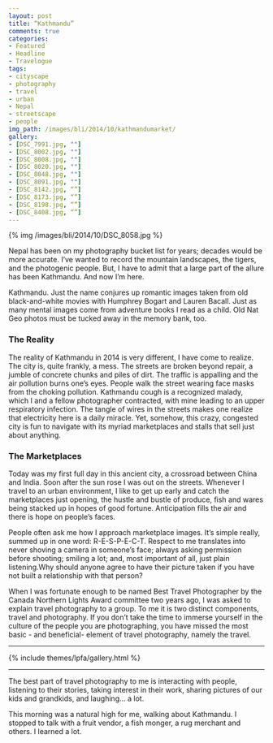 ```yaml
---
layout: post
title: “Kathmandu”
comments: true
categories:
- Featured
- Headline
- Travelogue
tags:
- cityscape
- photography
- travel
- urban
- Nepal
- streetscape
- people
img_path: /images/bli/2014/10/kathmandumarket/
gallery:
- [DSC_7991.jpg, ""]
- [DSC_8002.jpg, ""]
- [DSC_8008.jpg, ""]
- [DSC_8020.jpg, ""]
- [DSC_8048.jpg, ""]
- [DSC_8091.jpg, ""]
- [DSC_8142.jpg, “”]
- [DSC_8173.jpg, “”]
- [DSC_8198.jpg, “”]
- [DSC_8408.jpg, “”]
---
```


{% img /images/bli/2014/10/DSC_8058.jpg %}

Nepal has been on my photography bucket list for years; decades would be more accurate. I’ve wanted to record the mountain landscapes, the tigers, and the photogenic people. But, I have to admit that a large part of the allure has been Kathmandu. And now I’m here. 

<!--more-->

Kathmandu. Just the name conjures up romantic images taken from old black-and-white movies with Humphrey Bogart and Lauren Bacall. Just as many mental images come from adventure books I read as a child. Old Nat Geo photos must be tucked away in the memory bank, too. 

### The Reality

The reality of Kathmandu in 2014 is very different, I have come to realize. The city is, quite frankly, a mess. The streets are broken beyond repair, a jumble of concrete chunks and piles of dirt. The traffic is appalling and the air pollution burns one’s eyes. People walk the street wearing face masks from the choking pollution. Kathmandu cough is a recognized malady, which I and a fellow photographer contracted, with mine leading to an upper respiratory infection. The tangle of wires in the streets makes one realize that electricity here is a daily miracle. Yet, somehow, this crazy, congested city is fun to navigate with its myriad marketplaces and stalls that sell just about anything. 

### The Marketplaces

Today was my first full day in this ancient city, a crossroad between China and India. Soon after the sun rose I was out on the streets. Whenever I travel to an urban environment, I like to get up early and catch the marketplaces just opening, the hustle and bustle of produce, fish and wares being stacked up in hopes of good fortune. Anticipation fills the air and there is hope on people’s faces. 

People often ask me how I approach marketplace images. It’s simple really, summed up in one word: R-E-S-P-E-C-T. Respect to me translates into never shoving a camera in someone’s face; always asking permission before shooting; smiling a lot; and, most important of all, just plain listening.Why should anyone agree to have their picture taken if you have not built a relationship with that person? 

When I was fortunate enough to be named Best Travel Photographer by the Canada Northern Lights Award committee two years ago, I was asked to explain travel photography to a group. To me it is two distinct components, travel and photography. If you don’t take the time to immerse yourself in the culture of the people you are photographing, you have missed the most basic - and beneficial- element of travel photography, namely the travel. 

---

{% include themes/lpfa/gallery.html %}

---

The best part of travel photography to me is interacting with people, listening to their stories, taking interest in their work, sharing pictures of our kids and grandkids, and laughing… a lot. 

This morning was a natural high for me, walking about Kathmandu.  I stopped to talk with a fruit vendor, a fish monger, a rug merchant and others. I learned a lot. 


